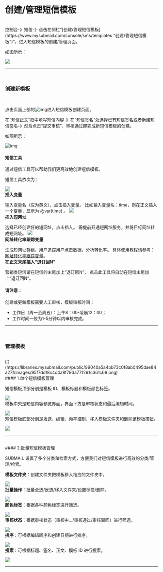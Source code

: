 # 创建/管理短信模板

 <br>
 控制台-》短信-》点击左侧栏“[创建/管理短信模板](https://www.mysubmail.com/console/sms/templates "创建/管理短信模板")”，进入短信模板的创建/管理页面。

如图所示：

![](https://libraries.mysubmail.com/public/99040a5a4bb73c0f8ab0495dae84a27f/images/afdde89e79164e8a45f142797edc22ac.gif)

 

------

<br>

### **创建新模板**

<br>

点击页面上部的![img](https://libraries.mysubmail.com/public/99040a5a4bb73c0f8ab0495dae84a27f/images/71d818ed79006b4474cb3e741167a23f.png)进入短信模板创建页面。

在“短信正文”框中填写短信内容-》在“短信签名”处选择已有短信签名或者新建短信签名-》然后点击“提交审核”，审核通过即完成新短信模板的创建。

如图所示：

![img](https://libraries.mysubmail.com/public/99040a5a4bb73c0f8ab0495dae84a27f/images/125b8b0fdf6f37282f1306604b1edd66.gif)
<br>
#### 短信工具


通过短信工具可以帮助我们更高效地创建短信模板。

短信工具依次为：

[![](https://libraries.mysubmail.com/public/99040a5a4bb73c0f8ab0495dae84a27f/images/89121692f5bded47a487b12e95225413.gif)](https://libraries.mysubmail.com/public/99040a5a4bb73c0f8ab0495dae84a27f/images/89121692f5bded47a487b12e95225413.gif)
<br>
**插入变量**


输入变量名（应为英文），点击插入变量。
比如输入变量名：time，则在正文插入一个变量，显示为 @var(time) 。
[![](https://libraries.mysubmail.com/public/99040a5a4bb73c0f8ab0495dae84a27f/images/681f5afb922d9637a2fca3fc0f2930c3.png)](1)
<br>
**插入短网址**


选择已经创建好的短网址，点击插入。
需提前开通短网址服务，并将目标网址转成短网址。
[![](https://libraries.mysubmail.com/public/99040a5a4bb73c0f8ab0495dae84a27f/images/b32a99e26524172894e760e5cd9148a3.png)](1)
<br>
**网址转化率跟踪变量**


生成短网址群组，用户追踪用户点击数据，分析转化率。
具体使用教程请参考：[网址转化率跟踪变量](https://www.mysubmail.com/documents/GMJBT2 "网址转化率跟踪变量")。
<br>
**在正文末尾插入“退订回N”**


营销类短信请在短信的末尾加上“退订回N”，
点击此工具将自动在短信末尾加上“退订回N”。
<br>
#### 请注意：


创建或更新模板需要人工审核，模板审核时间：

* 工作日（周一至周五）：上午8：00-凌晨12：00；
* 工作时间一般为1-5分钟以内审核完成。

------

 <br>

### **管理模板**

<br>
![](https://libraries.mysubmail.com/public/99040a5a4bb73c0f8ab0495dae84a27f/images/95f7ddf8c4c4a8f793a771291c361c68.png)
<br>
#### 1.单个短信模板管理


短信模板顶部分别是模板 ID、模板标题和模板颜色标签。

![](https://libraries.mysubmail.com/public/99040a5a4bb73c0f8ab0495dae84a27f/images/9df146596e5e4a5b7e89d2b176db2d4c.gif)
<br>
模板中央是短信内容预览界面，界面下方是审核状态和最后编辑时间。

![](https://libraries.mysubmail.com/public/99040a5a4bb73c0f8ab0495dae84a27f/images/9c09cc8fc6a209d38a587001759209ed.png)
<br>
短信模板底部分别是发送、编辑、频率控制、移入模板文件夹和删除该模板按钮。

![](https://libraries.mysubmail.com/public/99040a5a4bb73c0f8ab0495dae84a27f/images/793cef98ae54c93436a20474d21eb44e.gif)
<br>

------
<br>
#### 2.批量短信模板管理


SUBMAIL 设置了多个分类和检索方式，方便我们对短信模板进行高效的分类/管理/检索。
<br>

**模板文件夹**：创建文件夹把模板移入相应的文件夹中。


![](https://libraries.mysubmail.com/public/99040a5a4bb73c0f8ab0495dae84a27f/images/e349dba786c83f3e39bbcdc3e3263d4d.gif)
<br>
**批量操作**：批量全选/反选/移入文件夹/设置标签/删除。


![](https://libraries.mysubmail.com/public/99040a5a4bb73c0f8ab0495dae84a27f/images/ffd0419e816f3d1fdcc64591f704176d.gif)
<br>
**颜色标签**：根据各种颜色标签进行筛选。


![](https://libraries.mysubmail.com/public/99040a5a4bb73c0f8ab0495dae84a27f/images/6bd574b8e61957e66a3994068784b38c.gif)
<br>
**审核状态**：根据审核状态（审核中…/审核通过/审核驳回）进行筛选。


![](https://libraries.mysubmail.com/public/99040a5a4bb73c0f8ab0495dae84a27f/images/cbfa56177caa683bc3b66199fb181987.gif)
<br>
**排序**：可根据编辑顺序和创建日期进行排序。


![](https://libraries.mysubmail.com/public/99040a5a4bb73c0f8ab0495dae84a27f/images/4dec3df76d602fb47d0cb42116e7cb09.gif)
<br>
**搜索**：可根据标题、签名、正文、模板 ID 进行搜索。


![](https://libraries.mysubmail.com/public/99040a5a4bb73c0f8ab0495dae84a27f/images/21359d836a08c14b70e4a7d104b403fd.gif)

------